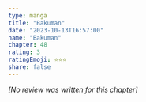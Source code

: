 ```yaml
---
type: manga
title: "Bakuman"
date: "2023-10-13T16:57:00"
name: "Bakuman"
chapter: 48
rating: 3
ratingEmoji: ⭐️⭐️⭐️
share: false
---
```


*[No review was written for this chapter]*
